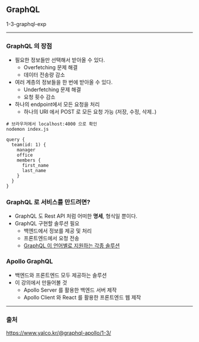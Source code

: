 ## GraphQL

1-3-graphql-exp

---

### GraphQL 의 장점

* 필요한 정보들만 선택해서 받아올 수 있다.
  * Overfetching 문제 해결 
  * 데이터 전송량 감소
* 여러 계층의 정보들을 한 번에 받아올 수 있다.
  * Underfetching 문제 해결
  * 요청 횟수 감소
* 하나의 endpoint에서 모든 요청을 처리
  * 하나의 URI 에서 POST 로 모든 요청 가능 (저장, 수정, 삭제..)

```shell
# 브라우저에서 localhost:4000 으로 확인
nodemon index.js
```

```http
query {
  team(id: 1) {
    manager
    office
    members {
      first_name
      last_name
    }
  }
}
```



### GraphQL 로 서비스를 만드려면?

* GraphQL 도 Rest API 처럼 어떠한 **명세**, 형식일 뿐이다.
* GraphQL 구현할 솔루션 필요
  * 백엔드에서 정보를 제공 및 처리
  * 프론트엔드에서 요청 전송
  * [GraphQL 이 언어별로 지원하는 각종 솔루션](https://graphql.org/code/)



### Apollo GraphQL

* 백엔드와 프론트엔드 모두 제공하는 솔루션
* 이 강의에서 만들어볼 것
  * Apollo Server 를 활용한 백엔드 서버 제작
  * Apollo Client 와 React 를 활용한 프론트엔드 웹 제작

---

### 출처

https://www.yalco.kr/@graphql-apollo/1-3/